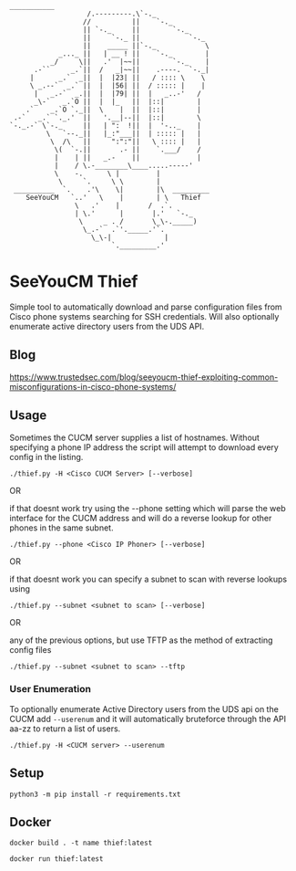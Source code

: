 
```
___________
                   /.---------.\`-._
                  //          ||    `-._
                  || `-._     ||        `-._
                  ||     `-._ ||            `-._
                  ||    _____ ||`-._            \
            _..._ ||   | __ ! ||    `-._        |
          _/     \||   .'  |~~||        `-._    |
      .-``     _.`||  /   _|~~||    .----.  `-._|
     |      _.`  _||  |  |23| ||   / :::: \    \
     \ _.--`  _.` ||  |  |56| ||  / ::::: |    |
      |   _.-`  _.||  |  |79| ||  |   _..-'   /
      _\-`   _.`O ||  |  |_   ||  |::|        |
    .`    _.`O `._||  \    |  ||  |::|        |
 .-`   _.` `._.'  ||   '.__|--||  |::|        \
`-._.-` \`-._     ||   | ":  !||  |  '-.._    |
         \   `--._||   |_:"___||  | ::::: |   |
          \  /\   ||     ":":"||   \ :::: |   |
           \(  `-.||       .- ||    `.___/    /
           |    | ||   _.-    ||              |
           |    / \.-________\____.....-----'
           \    -.      \ |         |
            \     `.     \ \        |
 __________  `.    .'\    \|        |\  _________
    SeeYouCM   `..'   \    |        | \   Thief
                \   .'    |       /  .`.
                | \.'      |       |.'   `-._
                 \     _ . /       \_\-._____)
                  \_.-`  .`'._____.'`.
                    \_\-|             |
                         `._________.'
```
# SeeYouCM Thief

Simple tool to automatically download and parse configuration files from Cisco phone systems searching for SSH credentials. Will also optionally enumerate active directory users from the UDS API. 


## Blog 
https://www.trustedsec.com/blog/seeyoucm-thief-exploiting-common-misconfigurations-in-cisco-phone-systems/

## Usage

Sometimes the CUCM server supplies a list of hostnames. Without specifying a phone IP address the script will attempt to
download every config in the listing.

`./thief.py -H <Cisco CUCM Server> [--verbose]`

OR 

if that doesnt work try using the --phone setting which will parse the web interface for the CUCM address and will do a reverse lookup for other phones in the same subnet.

`./thief.py --phone <Cisco IP Phoner> [--verbose]`

OR

if that doesnt work you can specify a subnet to scan with reverse lookups using 
 
`./thief.py --subnet <subnet to scan> [--verbose]`

OR 

any of the previous options, but use TFTP as the method of extracting config files

`./thief.py --subnet <subnet to scan> --tftp`

### User Enumeration
To optionally enumerate Active Directory users from the UDS api on the CUCM add `--userenum` and it will automatically bruteforce through the API aa-zz to return a list of users.

`./thief.py -H <CUCM server> --userenum`

## Setup
`python3 -m pip install -r requirements.txt`

## Docker
`docker build . -t name thief:latest`

`docker run thief:latest`
